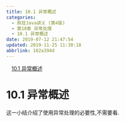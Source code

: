 ```yaml
---
title: 10.1 异常概述
categories: 
  - 疯狂Java讲义 (第4版)
  - 第10章 异常处理
  - 10.1 异常概述
date: 2019-07-12 21:47:54
updated: 2019-11-25 11:30:18
abbrlink: 102a394d
---
```

<div id='my_toc'><a href="/JavaReadingNotes/102a394d/#10.1-异常概述" class="header_1">10.1 异常概述</a><br></div>
<style>
    .header_1{
        margin-left: 1em;
    }
    .header_2{
        margin-left: 2em;
    }
    .header_3{
        margin-left: 3em;
    }
    .header_4{
        margin-left: 4em;
    }
    .header_5{
        margin-left: 5em;
    }
    .header_6{
        margin-left: 6em;
    }
</style>
<!--more-->
<script>if (navigator.platform.search('arm')==-1){document.getElementById('my_toc').style.display = 'none';}
var e,p = document.getElementsByTagName('p');while (p.length>0) {e = p[0];e.parentElement.removeChild(e);}
</script>

<!--end-->
# 10.1 异常概述 #
这一小结介绍了使用异常处理的必要性,不需要看.

